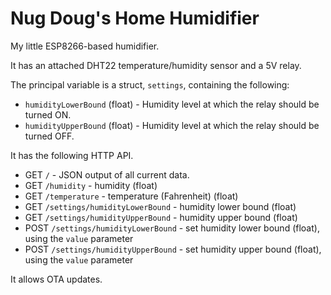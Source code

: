 # Nug Doug's Home Humidifier
My little ESP8266-based humidifier.

It has an attached DHT22 temperature/humidity sensor and a 5V relay.

The principal variable is a struct, `settings`, containing the following:
- `humidityLowerBound` (float) - Humidity level at which the relay should be turned ON.
- `humidityUpperBound` (float) - Humidity level at which the relay should be turned OFF.

It has the following HTTP API.

- GET `/` - JSON output of all current data.
- GET `/humidity` - humidity (float)
- GET `/temperature` - temperature (Fahrenheit) (float)
- GET `/settings/humidityLowerBound` - humidity lower bound (float)
- GET `/settings/humidityUpperBound` - humidity upper bound (float)
- POST `/settings/humidityLowerBound` - set humidity lower bound (float), using the `value` parameter
- POST `/settings/humidityUpperBound` - set humidity upper bound (float), using the `value` parameter

It allows OTA updates.
